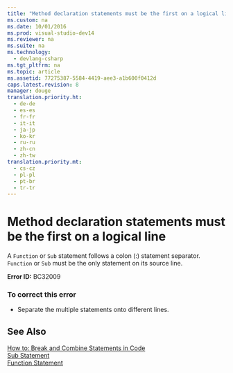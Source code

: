 ```yaml
---
title: "Method declaration statements must be the first on a logical line"
ms.custom: na
ms.date: 10/01/2016
ms.prod: visual-studio-dev14
ms.reviewer: na
ms.suite: na
ms.technology: 
  - devlang-csharp
ms.tgt_pltfrm: na
ms.topic: article
ms.assetid: 77275387-5584-4419-aee3-a1b600f0412d
caps.latest.revision: 8
manager: douge
translation.priority.ht: 
  - de-de
  - es-es
  - fr-fr
  - it-it
  - ja-jp
  - ko-kr
  - ru-ru
  - zh-cn
  - zh-tw
translation.priority.mt: 
  - cs-cz
  - pl-pl
  - pt-br
  - tr-tr
---
```

# Method declaration statements must be the first on a logical line
A `Function` or `Sub` statement follows a colon (:) statement separator. `Function` or `Sub` must be the only statement on its source line.  
  
 **Error ID:** BC32009  
  
### To correct this error  
  
-   Separate the multiple statements onto different lines.  
  
## See Also  
 [How to: Break and Combine Statements in Code](../Topic/How%20to:%20Break%20and%20Combine%20Statements%20in%20Code%20\(Visual%20Basic\).md)   
 [Sub Statement](../Topic/Sub%20Statement%20\(Visual%20Basic\).md)   
 [Function Statement](../Topic/Function%20Statement%20\(Visual%20Basic\).md)